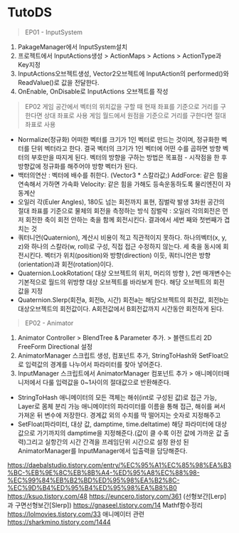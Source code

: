 # TutoDS

> EP01 - InputSystem
1. PakageManager에서 InputSystem설치
2. 프로젝트에서 InputActions생성 > ActionMaps > Actions > ActionType과 Key지정
3. InputActions오브젝트생성, Vector2오브젝트에 InputAction의 performed()와 ReadValue<Vector2>()로 값을 전달한다.
4. OnEnable, OnDisable로 InputActions 오브젝트를 작성
> EP02 
게임 공간에서 벡터의 위치값을 구할 때 현재 좌표를 기준으로 거리를 구한다면 상대 좌표로 사용
게임 월드에서 원점을 기준으로 거리를 구한다면 절대 좌표로 사용
- Normalize(정규화)
어떠한 벡터를 크기가 1인 벡터로 만드는 것이며, 정규화한 벡터를 단위 벡터라고 한다.
결국 벡터의 크기가 1인 벡터에 어떤 수를 곱하면 방향 벡터의 부호만을 따지게 된다.
벡터의 방향을 구하는 방법은 목표점 - 시작점을 한 후 방향값에 정규화를 해주어야 방향 벡터가 된다.
- 백터의연산 : 벡터에 배수를 취한다. (Vector3 * 스칼라값;)
AddForce: 같은 힘을 연속해서 가하면 가속화
Velocity: 같은 힘을 가해도 등속운동하도록 물리엔진이 자동계산
- 오일러 각(Euler Angles), 180도 넘는 회전까지 표현, 짐벌락 발생
3차원 공간의 절대 좌표를 기준으로 물체의 회전을 측정하는 방식
짐벌락 : 오일러 각의회전은 먼저 회전한 축이 회전 안하는 축을 함께 회전시킨다. 결과에서 세번 째와 첫번째가 겹치는 것
- 쿼터니언(Quaternion), 계산시 비용이 적고 직관적이지 못하다.
하나의벡터(x, y, z)와 하나의 스칼라(w, roll)로 구성, 직접 접근 수정하지 않는다.
세 축을 동시에 회전시킨다. 벡터가 위치(position)와 방향(direction) 이듯, 쿼터니언은 방향(orientation)과 회전(rotation)이다.
- Quaternion.LookRotation( 대상 오브젝트의 위치, 머리의 방향 ), 2번 매개변수는 기본적으로 월드의 위방향
대상 오브젝트를 바라보게 한다. 해당 오브젝트의 회전 값을 지정
- Quaternion.Slerp(회전a, 회전b, 시간)
회전a는 해당오브젝트의 회전값, 회전b는 대상오브젝트의 회전값이다.
A회전값에서 B회전값까지 시간동안 회전하게 된다.

> EP02 - Animator
1. Animator Controller >  BlendTree & Parameter 추가. > 블렌드트리 2D FreeForm Directional 설정
2. AnimatorManager 스크립트 생성, 컴포넌트 추가, StringToHash와 SetFloat으로 입력값의 경계를 나누어서 파라미터를 찾아 넣어준다.
3. InputManager 스크립트에서 AnimatorManager 컴포넌트 추가 > 애니메이터매니저에서 다룰 입력값을 0~1사이의 절대값으로 반환해준다.
- StringToHash
애니메이터의 모든 객체는 해쉬(int로 구성된 값)로 접근 가능, Layer로 몸체 분리 가능
애니메이터의 파라미터를 이름을 통해 접근, 해쉬를 써서 가져온 뒤 변수에 저장한다. 경계값 외의 수치를 딱 떨어지는 숫자로 지정해주고
- SetFloat(파라미터, 대상 값, damptime, time.deltatime)
해당 파라미터에 대상 값으로 가기까지의 damptime을 지정해준다.(값이 클 수록 이전 값에 가까운 값 출력)그리고 실항간의 시간 간격을 프레임단위 시간으로 설정
완성 된 AnimatorManager를 InputManager에서 입출력을 담당해준다.

https://daebalstudio.tistory.com/entry/%EC%95%A1%EC%85%98%EA%B3%BC-%EB%9E%8C%EB%8B%A4-%ED%95%A8%EC%88%98-%EC%99%84%EB%B2%BD%ED%95%98%EA%B2%8C-%EC%9D%B4%ED%95%B4%ED%95%98%EA%B8%B0
https://ksuo.tistory.com/48
https://euncero.tistory.com/361
(선형보간[Lerp]과 구면선형보간[Slerp])
https://gnaseel.tistory.com/14
Mathf함수정리
https://lolmovies.tistory.com/33
애니메이터 관련
https://sharkmino.tistory.com/1444
